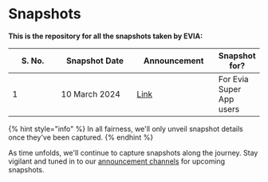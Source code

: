 # Snapshots

**This is the repository for all the snapshots taken by EVIA:**

<table><thead><tr><th width="100">S. No.</th><th width="156">Snapshot Date</th><th width="157">Announcement</th><th>Snapshot for?</th></tr></thead><tbody><tr><td>1</td><td>10 March 2024</td><td><a href="https://x.com/evianetwork/status/1766883101324554651?s=20">Link</a></td><td>For Evia Super App users</td></tr></tbody></table>

{% hint style="info" %}
In all fairness, we'll only unveil snapshot details once they've been captured.
{% endhint %}

As time unfolds, we'll continue to capture snapshots along the journey. Stay vigilant and tuned in to our [announcement channels](../connect-and-follow.md) for upcoming snapshots.

